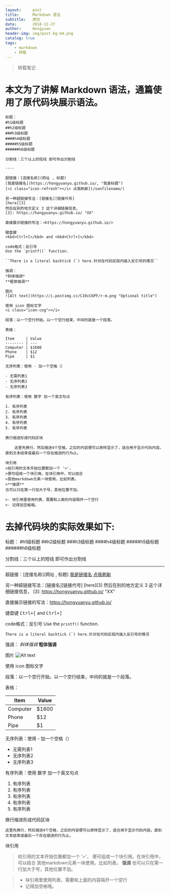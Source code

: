 ```yaml
---
layout:     post
title:      Markdown 语法
subtitle:   原创
date:       2018-12-27
author:     Hongyuan
header-img: img/post-bg-md.png
catalog: true
tags:
    - markdown
    - 转载
---
```



> 转载笔记

# 本文为了讲解 Markdown 语法，通篇使用了原代码块展示语法。
```
标题：
#h1级标题
##h2级标题
###h3级标题
####h4级标题
#####h5级标题
######h6级标题

分割线：三个以上的短线 即可作出分割线

----

超链接：[连接名称](网址 , 标题)
[我是链接名](https://hongyuanyu.github.io/, "我是标题")
[<i class="icon-refresh"></i> 点我刷新](/sonfilename/)

另一种超链接写法：[链接名][链接代号]
[here][3]
然后在别的地方定义 3 这个详细链接信息，
[3]: https://hongyuanyu.github.io/ "XX"

直接展示链接的写法：<https://hongyuanyu.github.io/>

键盘键
<kbd>Ctrl+[</kbd> and <kbd>Ctrl+]</kbd>

code格式：反引号
Use the `printf()` function.

``There is a literal backtick (`) here.针对在代码区段内插入反引号的情况`` 

强调：
*斜体强调*
**粗体强调**

图片
![Alt text](https://i.postimg.cc/C19cC6PF/r-m.png "Optional title")

使用 icon 图标文字
<i class="icon-cog"></i>

段落：以一个空行开始，以一个空行结束，中间的就是一个段落。

表格：

Item     | Value
-------- | ---
Computer | $1600
Phone    | $12
Pipe     | $1

无序列表：使用 - 加一个空格（）

- 无需列表1
- 无序列表2
- 无序列表3

有序列表：使用 数字 加一个英文句点

1. 有序列表
2. 有序列表
3. 有序列表
4. 有序列表
5. 有序列表

换行缩进形成代码区块

    这里先换行，然后缩进4个空格，之后的内容便可以原样显示了，适合用于显示代码内容。直到文本结束或最后一个存在缩进的行为止。    

块引用
>给引用的文本开始位置都加一个 '>'，
>便可组成一个块引用。在块引用中，可以结合
>其他markdown元素一块使用，比如列表。
>**强调**
也可以只在第一行加大于号，其他位置不加。

>- 块引用里使用列表，需要和上面的内容隔开一个空行
>- 记得加空格哦。
```

# 去掉代码块的实际效果如下:

标题：
#h1级标题
##h2级标题
###h3级标题
####h4级标题
#####h5级标题
######h6级标题

分割线：三个以上的短线 即可作出分割线

----

超链接：[连接名称](网址 , 标题)
[我是链接名](https://hongyuanyu.github.io/, "我是标题")
[<i class="icon-refresh"></i> 点我刷新](/sonfilename/)

另一种超链接写法：[链接名][链接代号]
[here][3]
然后在别的地方定义 3 这个详细链接信息，
[3]: https://hongyuanyu.github.io/ "XX"

直接展示链接的写法：<https://hongyuanyu.github.io/>

键盘键
<kbd>Ctrl+[</kbd> and <kbd>Ctrl+]</kbd>

code格式：反引号
Use the `printf()` function.

``There is a literal backtick (`) here.针对在代码区段内插入反引号的情况`` 

强调：
*斜体强调*
**粗体强调**

图片
![Alt text](https://i.postimg.cc/C19cC6PF/r-m.png "Optional title")

使用 icon 图标文字
<i class="icon-cog"></i>

段落：以一个空行开始，以一个空行结束，中间的就是一个段落。

表格：

Item     | Value
-------- | ---
Computer | $1600
Phone    | $12
Pipe     | $1

无序列表：使用 - 加一个空格（）

- 无需列表1
- 无序列表2
- 无序列表3

有序列表：使用 数字 加一个英文句点

1. 有序列表
2. 有序列表
3. 有序列表
4. 有序列表
5. 有序列表

换行缩进形成代码区块

    这里先换行，然后缩进4个空格，之后的内容便可以原样显示了，适合用于显示代码内容。直到文本结束或最后一个存在缩进的行为止。    

块引用
>给引用的文本开始位置都加一个 '>'，
>便可组成一个块引用。在块引用中，可以结合
>其他markdown元素一块使用，比如列表。
>**强调**
也可以只在第一行加大于号，其他位置不加。

>- 块引用里使用列表，需要和上面的内容隔开一个空行
>- 记得加空格哦。

